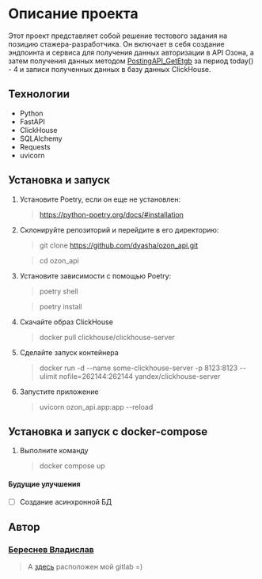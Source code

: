 # Описание проекта

Этот проект представляет собой решение тестового задания на позицию стажера-разработчика. Он включает в себя создание эндпоинта и сервиса для получения данных авторизации в API Озона, а затем получения данных методом [PostingAPI_GetEtgb](https://docs.ozon.ru/api/seller/#operation/PostingAPI_GetEtgb) за период today() - 4 и записи полученных данных в базу данных ClickHouse.


## Технологии
- Python
- FastAPI
- ClickHouse
- SQLAlchemy
- Requests
- uvicorn

## Установка и запуск
1. Установите Poetry, если он еще не установлен:

   >https://python-poetry.org/docs/#installation

2. Склонируйте репозиторий и перейдите в его директорию:
   >git clone https://github.com/dyasha/ozon_api.git

   >cd ozon_api
3. Установите зависимости с помощью Poetry:

    >poetry shell

    >poetry install
4. Скачайте образ ClickHouse
   >docker pull clickhouse/clickhouse-server
5. Сделайте запуск контейнера
   >docker run -d --name some-clickhouse-server -p 8123:8123 --ulimit nofile=262144:262144 yandex/clickhouse-server
6. Запустите приложение
   >uvicorn ozon_api.app:app --reload
## Установка и запуск с docker-compose
1. Выполните команду
   >docker compose up

#### __Будущие улучшения__
- [ ] Создание асинхронной БД

## __Автор__
###  [Береснев Владислав](https://github.com/dyasha)
>А [здесь](https://gitlab.com/dyasha) расположен мой gitlab =)
